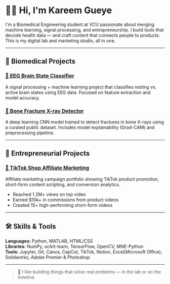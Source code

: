 # 👋🏽 Hi, I'm Kareem Gueye

I'm a Biomedical Engineering student at VCU passionate about merging machine learning, signal processing, and entrepreneurship. I build tools that decode health data — and craft content that connects people to products. This is my digital lab and marketing studio, all in one.

---

## 🧠 Biomedical Projects

### [🧠 EEG Brain State Classifier](https://github.com/kareemgueye/eeg-brainstate-classifier)
A signal processing + machine learning project that classifies resting vs. active brain states using EEG data. Focused on feature extraction and model accuracy.

### [🦴 Bone Fracture X-ray Detector](https://github.com/kareemgueye/bone-fracture-xray-detector)
A deep learning CNN model trained to detect fractures in bone X-rays using a curated public dataset. Includes model explainability (Grad-CAM) and preprocessing pipeline.

---

## 💼 Entrepreneurial Projects

### [🎥 TikTok Shop Affiliate Marketing](https://github.com/kareemgueye/tiktok-shop-affiliate)
Affiliate marketing campaign portfolio showing TikTok product promotion, short-form content scripting, and conversion analytics.

- Reached 1.2M+ views on top video
- Earned $10k+ in commissions from product videos
- Created 15+ high-performing short-form videos

---

## 🛠️ Skills & Tools

**Languages:** Python, MATLAB, HTML/CSS  
**Libraries:** NumPy, scikit-learn, TensorFlow, OpenCV, MNE-Python  
**Tools:** Jupyter, Git, Canva, CapCut, TikTok, Notion, Excel(Microsoft Office), Solidworks, Adobe Premier & Photoshop 

---

> 🧩 I like building things that solve real problems — in the lab or on the timeline.
